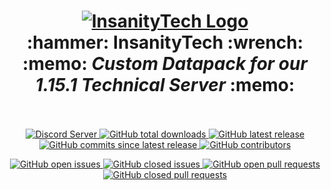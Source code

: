 <h1 align="center">
  <a href="https://github.com/InsanityNetwork/InsanityBot/"><img src="https://i.trainergamer.me/KjxSe.png" alt="InsanityTech Logo"></a>
  <br>
  :hammer: InsanityTech :wrench:
  <br>
  :memo: <em>Custom Datapack for our 1.15.1 Technical Server</em> :memo:
  <br>
  <br>
</h1>
<p align="center">
  <a href="https://discord.gg/QxujBESyTf">
    <img src="https://discordapp.com/api/guilds/780014021353013248/widget.png?style=shield" alt="Discord Server">
  </a>
  <a href="https://github.com/InsanityNetwork/InsanityTech/graphs/traffic">
     <img alt="GitHub total downloads" src="https://img.shields.io/github/downloads/InsanityNetwork/InsanityTech/total"> 
  </a>
  <a href="https://github.com/InsanityNetwork/InsanityTech/releases">
    <img alt="GitHub latest release" src="https://img.shields.io/github/v/release/InsanityNetwork/InsanityTech?include_prereleases">
  </a>
  <a href="https://github.com/InsanityNetwork/InsanityTech/commits/master">
     <img alt="GitHub commits since latest release" src="https://img.shields.io/github/commits-since/InsanityNetwork/InsanityTech/latest/main?include_prereleases"> 
  </a>
  <a href="https://github.com/InsanityNetwork/InsanityTech/graphs/contributors">
   <img alt="GitHub contributors" src="https://img.shields.io/github/contributors/InsanityNetwork/InsanityTech"> 
  </a>
</p>
<p align="center">
  <a href="https://github.com/InsanityNetwork/InsanityTech/issues?q=is%3Aopen+is%3Aissue">
    <img alt="GitHub open issues" src="https://img.shields.io/github/issues-raw/InsanityNetwork/InsanityTech"> 
  </a>
  <a href="https://github.com/InsanityNetwork/InsanityTech/issues?q=is%3Aissue+is%3Aclosed">
    <img alt="GitHub closed issues" src="https://img.shields.io/github/issues-closed-raw/InsanityNetwork/InsanityTech"> 
  </a>
  <a href="https://github.com/InsanityNetwork/InsanityTech/pulls?q=is%3Aopen+is%3Apr">
    <img alt="GitHub open pull requests" src="https://img.shields.io/github/issues-pr-raw/InsanityNetwork/InsanityTech"> 
  </a>
  <a href="https://github.com/InsanityNetwork/InsanityTech/pulls?q=is%3Apr+is%3Aclosed">
    <img alt="GitHub closed pull requests" src="https://img.shields.io/github/issues-pr-closed-raw/InsanityNetwork/InsanityTech"><br>
  </a>
</p>
